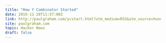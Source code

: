 ```yaml
---
title: "How Y Combinator Started"
date: 2019-11-28T11:57:00Z
link: http://paulgraham.com/ycstart.html?utm_medium=RSS&utm_source=hune
site: paulgraham.com
topic: Hacker News
draft: false
---
```


